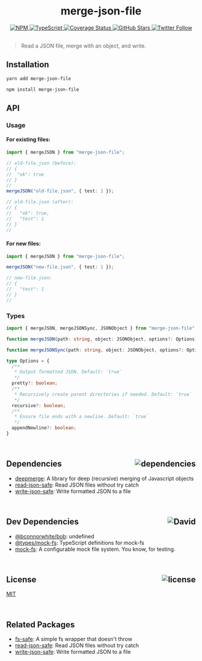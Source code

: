 <div align="center">
  <h1>merge-json-file</h1>
  <a href="https://npmjs.com/package/merge-json-file">
    <img alt="NPM" src="https://img.shields.io/npm/v/merge-json-file.svg">
  </a>
  <a href="https://github.com/bconnorwhite/merge-json-file">
    <img alt="TypeScript" src="https://img.shields.io/github/languages/top/bconnorwhite/merge-json-file.svg">
  </a>
  <a href='https://coveralls.io/github/bconnorwhite/merge-json-file?branch=master'>
    <img alt="Coverage Status" src="https://img.shields.io/coveralls/github/bconnorwhite/merge-json-file.svg?branch=master">
  </a>
  <a href="https://github.com/bconnorwhite/merge-json-file">
    <img alt="GitHub Stars" src="https://img.shields.io/github/stars/bconnorwhite/merge-json-file?label=Stars%20Appreciated%21&style=social">
  </a>
  <a href="https://twitter.com/bconnorwhite">
    <img alt="Twitter Follow" src="https://img.shields.io/twitter/follow/bconnorwhite.svg?label=%40bconnorwhite&style=social">
  </a>
</div>

<br />

> Read a JSON file, merge with an object, and write.

## Installation

```sh
yarn add merge-json-file
```

```sh
npm install merge-json-file
```

## API

### Usage

#### For existing files:
```ts
import { mergeJSON } from "merge-json-file";

// old-file.json (before):
// {
//  "ok": true
// }
//
mergeJSON("old-file.json", { test: 1 });

// old-file.json (after):
// {
//   "ok": true,
//   "test": 1
// }
//
```

#### For new files:
```ts
import { mergeJSON } from "merge-json-file";

mergeJSON("new-file.json", { test: 1 });

// new-file.json:
// {
//   "test": 1
// }
//

```

### Types
```ts
import { mergeJSON, mergeJSONSync, JSONObject } from "merge-json-file";

function mergeJSON(path: string, object: JSONObject, options?: Options): Promise<boolean>;

function mergeJSONSync(path: string, object: JSONObject, options?: Options): boolean;

type Options = {
  /**
   * Output formatted JSON. Default: `true`
   */
  pretty?: boolean;
  /**
   * Recursively create parent directories if needed. Default: `true`
   */
  recursive?: boolean;
  /**
   * Ensure file ends with a newline. Default: `true`
   */
  appendNewline?: boolean;
}
```

<br />

<h2>Dependencies<img align="right" alt="dependencies" src="https://img.shields.io/david/bconnorwhite/merge-json-file.svg"></h2>

- [deepmerge](https://www.npmjs.com/package/deepmerge): A library for deep (recursive) merging of Javascript objects
- [read-json-safe](https://www.npmjs.com/package/read-json-safe): Read JSON files without try catch
- [write-json-safe](https://www.npmjs.com/package/write-json-safe): Write formatted JSON to a file

<br />

<h2>Dev Dependencies<img align="right" alt="David" src="https://img.shields.io/david/dev/bconnorwhite/merge-json-file.svg"></h2>

- [@bconnorwhite/bob](https://www.npmjs.com/package/@bconnorwhite/bob): undefined
- [@types/mock-fs](https://www.npmjs.com/package/@types/mock-fs): TypeScript definitions for mock-fs
- [mock-fs](https://www.npmjs.com/package/mock-fs): A configurable mock file system.  You know, for testing.

<br />

<h2>License <img align="right" alt="license" src="https://img.shields.io/npm/l/merge-json-file.svg"></h2>

[MIT](https://opensource.org/licenses/MIT)

<br />

## Related Packages

- [fs-safe](https://www.npmjs.com/package/fs-safe): A simple fs wrapper that doesn't throw
- [read-json-safe](https://www.npmjs.com/package/read-json-safe): Read JSON files without try catch
- [write-json-safe](https://www.npmjs.com/package/write-json-safe): Write formatted JSON to a file

